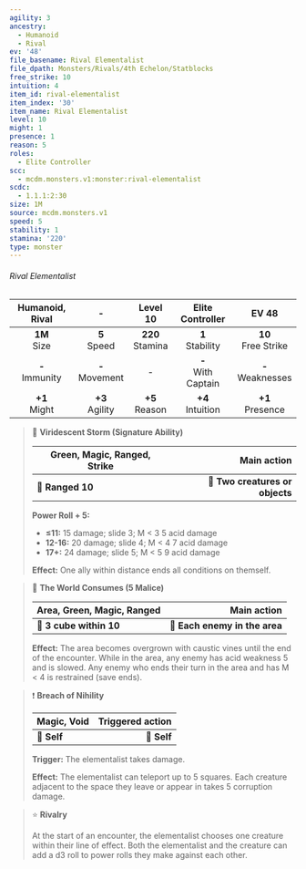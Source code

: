 ```yaml
---
agility: 3
ancestry:
  - Humanoid
  - Rival
ev: '48'
file_basename: Rival Elementalist
file_dpath: Monsters/Rivals/4th Echelon/Statblocks
free_strike: 10
intuition: 4
item_id: rival-elementalist
item_index: '30'
item_name: Rival Elementalist
level: 10
might: 1
presence: 1
reason: 5
roles:
  - Elite Controller
scc:
  - mcdm.monsters.v1:monster:rival-elementalist
scdc:
  - 1.1.1:2:30
size: 1M
source: mcdm.monsters.v1
speed: 5
stability: 1
stamina: '220'
type: monster
---
```


###### Rival Elementalist

|   Humanoid, Rival   |          -          |       Level 10       |    Elite Controller     |          EV 48          |
| :-----------------: | :-----------------: | :------------------: | :---------------------: | :---------------------: |
|  **1M**<br/> Size   |  **5**<br/> Speed   | **220**<br/> Stamina |  **1**<br/> Stability   | **10**<br/> Free Strike |
| **-**<br/> Immunity | **-**<br/> Movement |          -           | **-**<br/> With Captain |  **-**<br/> Weaknesses  |
|  **+1**<br/> Might  | **+3**<br/> Agility |  **+5**<br/> Reason  |  **+4**<br/> Intuition  |  **+1**<br/> Presence   |

> 🏹 **Viridescent Storm (Signature Ability)**
>
> | **Green, Magic, Ranged, Strike** |                 **Main action** |
> | -------------------------------- | ------------------------------: |
> | **📏 Ranged 10**                 | **🎯 Two creatures or objects** |
>
> **Power Roll + 5:**
>
> - **≤11:** 15 damage; slide 3; M < 3 5 acid damage
> - **12-16:** 20 damage; slide 4; M < 4 7 acid damage
> - **17+:** 24 damage; slide 5; M < 5 9 acid damage
>
> **Effect:** One ally within distance ends all conditions on themself.

> 🔳 **The World Consumes (5 Malice)**
>
> | **Area, Green, Magic, Ranged** |               **Main action** |
> | ------------------------------ | ----------------------------: |
> | **📏 3 cube within 10**        | **🎯 Each enemy in the area** |
>
> **Effect:** The area becomes overgrown with caustic vines until the end of the encounter. While in the area, any enemy has acid weakness 5 and is slowed. Any enemy who ends their turn in the area and has M < 4 is restrained (save ends).

> ❗️ **Breach of Nihility**
>
> | **Magic, Void** | **Triggered action** |
> | --------------- | -------------------: |
> | **📏 Self**     |          **🎯 Self** |
>
> **Trigger:** The elementalist takes damage.
>
> **Effect:** The elementalist can teleport up to 5 squares. Each creature adjacent to the space they leave or appear in takes 5 corruption damage.

> ⭐️ **Rivalry**
>
> At the start of an encounter, the elementalist chooses one creature within their line of effect. Both the elementalist and the creature can add a d3 roll to power rolls they make against each other.
